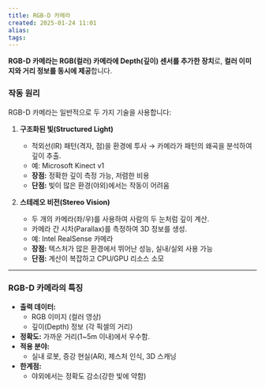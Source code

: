 ```yaml
---
title: RGB-D 카메라
created: 2025-01-24 11:01
alias:
tags:
---
```

**RGB-D 카메라는 RGB(컬러) 카메라에 Depth(깊이) 센서를 추가한 장치**로, **컬러 이미지와 거리 정보를 동시에 제공**합니다.

### 작동 원리

RGB-D 카메라는 일반적으로 두 가지 기술을 사용합니다:

1. **구조화된 빛(Structured Light)**
    
    - 적외선(IR) 패턴(격자, 점)을 환경에 투사 → 카메라가 패턴의 왜곡을 분석하여 깊이 추출.
    - 예: Microsoft Kinect v1
    - **장점:** 정확한 깊이 측정 가능, 저렴한 비용
    - **단점:** 빛이 많은 환경(야외)에서는 작동이 어려움
2. **스테레오 비전(Stereo Vision)**
    
    - 두 개의 카메라(좌/우)를 사용하여 사람의 두 눈처럼 깊이 계산.
    - 카메라 간 시차(Parallax)를 측정하여 3D 정보를 생성.
    - 예: Intel RealSense 카메라
    - **장점:** 텍스처가 많은 환경에서 뛰어난 성능, 실내/실외 사용 가능
    - **단점:** 계산이 복잡하고 CPU/GPU 리소스 소모

---

### RGB-D 카메라의 특징

- **출력 데이터:**
    - RGB 이미지 (컬러 영상)
    - 깊이(Depth) 정보 (각 픽셀의 거리)
- **정확도:** 가까운 거리(1~5m 이내)에서 우수함.
- **적용 분야:**
    - 실내 로봇, 증강 현실(AR), 제스처 인식, 3D 스캐닝
- **한계점:**
    - 야외에서는 정확도 감소(강한 빛에 약함)



